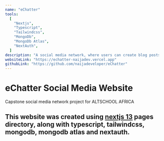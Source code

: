 ```yaml
---
name: "eChatter"
tools:
  [
    "Nextjs",
    "Typescript",
    "Tailwindcss",
    "MongoDb",
    "MongoDb Atlas",
    "NextAuth",
  ]
description: "A social media network, where users can create blog posts, read blog posts, collaborate on a post, interact with a post through emojis or in comments and more."
websiteLink: "https://echatter-naijadev.vercel.app"
githubLink: "https://github.com/naijadeveloper/eChatter"
---
```


# eChatter Social Media Website

Capstone social media network project for ALTSCHOOL AFRICA

## This website was created using [nextjs 13](https://nextjs.org) pages directory, along with typescript, tailwindcss, mongodb, mongodb atlas and nextauth.
